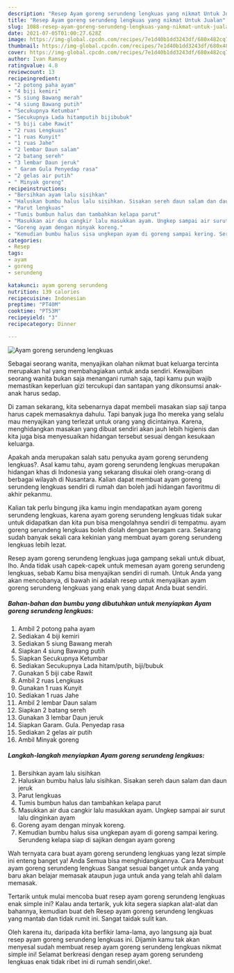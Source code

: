```yaml
---
description: "Resep Ayam goreng serundeng lengkuas yang nikmat Untuk Jualan"
title: "Resep Ayam goreng serundeng lengkuas yang nikmat Untuk Jualan"
slug: 1088-resep-ayam-goreng-serundeng-lengkuas-yang-nikmat-untuk-jualan
date: 2021-07-05T01:00:27.628Z
image: https://img-global.cpcdn.com/recipes/7e1d40b1dd3243df/680x482cq70/ayam-goreng-serundeng-lengkuas-foto-resep-utama.jpg
thumbnail: https://img-global.cpcdn.com/recipes/7e1d40b1dd3243df/680x482cq70/ayam-goreng-serundeng-lengkuas-foto-resep-utama.jpg
cover: https://img-global.cpcdn.com/recipes/7e1d40b1dd3243df/680x482cq70/ayam-goreng-serundeng-lengkuas-foto-resep-utama.jpg
author: Ivan Ramsey
ratingvalue: 4.8
reviewcount: 13
recipeingredient:
- "2 potong paha ayam"
- "4 biji kemiri"
- "5 siung Bawang merah"
- "4 siung Bawang putih"
- "Secukupnya Ketumbar"
- "Secukupnya Lada hitamputih bijibubuk"
- "5 biji cabe Rawit"
- "2 ruas Lengkuas"
- "1 ruas Kunyit"
- "1 ruas Jahe"
- "2 lembar Daun salam"
- "2 batang sereh"
- "3 lembar Daun jeruk"
- " Garam Gula Penyedap rasa"
- "2 gelas air putih"
- " Minyak goreng"
recipeinstructions:
- "Bersihkan ayam lalu sisihkan"
- "Haluskan bumbu halus lalu sisihkan. Sisakan sereh daun salam dan daun jeruk"
- "Parut lengkuas"
- "Tumis bumbun halus dan tambahkan kelapa parut"
- "Masukkan air dua cangkir lalu masukkan ayam. Ungkep sampai air surut lalu dinginkan ayam"
- "Goreng ayam dengan minyak koreng."
- "Kemudian bumbu halus sisa ungkepan ayam di goreng sampai kering. Serundeng kelapa siap di sajikan dengan ayam goreng"
categories:
- Resep
tags:
- ayam
- goreng
- serundeng

katakunci: ayam goreng serundeng 
nutrition: 139 calories
recipecuisine: Indonesian
preptime: "PT40M"
cooktime: "PT53M"
recipeyield: "3"
recipecategory: Dinner

---
```



![Ayam goreng serundeng lengkuas](https://img-global.cpcdn.com/recipes/7e1d40b1dd3243df/680x482cq70/ayam-goreng-serundeng-lengkuas-foto-resep-utama.jpg)

Sebagai seorang wanita, menyajikan olahan nikmat buat keluarga tercinta merupakan hal yang membahagiakan untuk anda sendiri. Kewajiban seorang  wanita bukan saja menangani rumah saja, tapi kamu pun wajib memastikan keperluan gizi tercukupi dan santapan yang dikonsumsi anak-anak harus sedap.

Di zaman  sekarang, kita sebenarnya dapat membeli masakan siap saji tanpa harus capek memasaknya dahulu. Tapi banyak juga lho mereka yang selalu mau menyajikan yang terlezat untuk orang yang dicintainya. Karena, menghidangkan masakan yang dibuat sendiri akan jauh lebih higienis dan kita juga bisa menyesuaikan hidangan tersebut sesuai dengan kesukaan keluarga. 



Apakah anda merupakan salah satu penyuka ayam goreng serundeng lengkuas?. Asal kamu tahu, ayam goreng serundeng lengkuas merupakan hidangan khas di Indonesia yang sekarang disukai oleh orang-orang di berbagai wilayah di Nusantara. Kalian dapat membuat ayam goreng serundeng lengkuas sendiri di rumah dan boleh jadi hidangan favoritmu di akhir pekanmu.

Kalian tak perlu bingung jika kamu ingin mendapatkan ayam goreng serundeng lengkuas, karena ayam goreng serundeng lengkuas tidak sukar untuk didapatkan dan kita pun bisa mengolahnya sendiri di tempatmu. ayam goreng serundeng lengkuas boleh diolah dengan beragam cara. Sekarang sudah banyak sekali cara kekinian yang membuat ayam goreng serundeng lengkuas lebih lezat.

Resep ayam goreng serundeng lengkuas juga gampang sekali untuk dibuat, lho. Anda tidak usah capek-capek untuk memesan ayam goreng serundeng lengkuas, sebab Kamu bisa menyajikan sendiri di rumah. Untuk Anda yang akan mencobanya, di bawah ini adalah resep untuk menyajikan ayam goreng serundeng lengkuas yang enak yang dapat Anda buat sendiri.

<!--inarticleads1-->

##### Bahan-bahan dan bumbu yang dibutuhkan untuk menyiapkan Ayam goreng serundeng lengkuas:

1. Ambil 2 potong paha ayam
1. Sediakan 4 biji kemiri
1. Sediakan 5 siung Bawang merah
1. Siapkan 4 siung Bawang putih
1. Siapkan Secukupnya Ketumbar
1. Sediakan Secukupnya Lada hitam/putih, biji/bubuk
1. Gunakan 5 biji cabe Rawit
1. Ambil 2 ruas Lengkuas
1. Gunakan 1 ruas Kunyit
1. Sediakan 1 ruas Jahe
1. Ambil 2 lembar Daun salam
1. Siapkan 2 batang sereh
1. Gunakan 3 lembar Daun jeruk
1. Siapkan  Garam. Gula. Penyedap rasa
1. Sediakan 2 gelas air putih
1. Ambil  Minyak goreng




<!--inarticleads2-->

##### Langkah-langkah menyiapkan Ayam goreng serundeng lengkuas:

1. Bersihkan ayam lalu sisihkan
1. Haluskan bumbu halus lalu sisihkan. Sisakan sereh daun salam dan daun jeruk
1. Parut lengkuas
1. Tumis bumbun halus dan tambahkan kelapa parut
1. Masukkan air dua cangkir lalu masukkan ayam. Ungkep sampai air surut lalu dinginkan ayam
1. Goreng ayam dengan minyak koreng.
1. Kemudian bumbu halus sisa ungkepan ayam di goreng sampai kering. Serundeng kelapa siap di sajikan dengan ayam goreng




Wah ternyata cara buat ayam goreng serundeng lengkuas yang lezat simple ini enteng banget ya! Anda Semua bisa menghidangkannya. Cara Membuat ayam goreng serundeng lengkuas Sangat sesuai banget untuk anda yang baru akan belajar memasak ataupun juga untuk anda yang telah ahli dalam memasak.

Tertarik untuk mulai mencoba buat resep ayam goreng serundeng lengkuas enak simple ini? Kalau anda tertarik, yuk kita segera siapkan alat-alat dan bahannya, kemudian buat deh Resep ayam goreng serundeng lengkuas yang mantab dan tidak rumit ini. Sangat taidak sulit kan. 

Oleh karena itu, daripada kita berfikir lama-lama, ayo langsung aja buat resep ayam goreng serundeng lengkuas ini. Dijamin kamu tak akan menyesal sudah membuat resep ayam goreng serundeng lengkuas nikmat simple ini! Selamat berkreasi dengan resep ayam goreng serundeng lengkuas enak tidak ribet ini di rumah sendiri,oke!.

